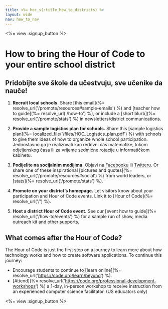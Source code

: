 ```yaml
---
title: <%= hoc_s(:title_how_to_districts) %>
layout: wide
nav: how_to_nav
---
```

<%= view :signup_button %>

# How to bring the Hour of Code to your entire school district

## Pridobijte sve škole da učestvuju, sve učenike da nauče!

1. **Recruit local schools.** Share [this email](%= resolve_url('/promote/resources#sample-emails') %) and [teacher how to guide](%= resolve_url('/how-to') %), or include a [short blurb](%= resolve_url('/promote/stats') %) in newsletters/district communications.

2. **Provide a sample logistics plan for schools.** Share this [sample logistics plan](%= localized_file('/files/HOC_Logistics_plan.pdf') %) with schools to give them ideas of how to organize whole school participation. Jednostavno ga je realizovati kao redovni čas matematike, tokom odjeljenskog časa ili za vrijeme sedmićne rotacije u informatičkom kabinetu.

3. **Podijelite na socijalnim medijima.** Objavi na [Facebooku](https://www.facebook.com/sharer/sharer.php?u=http%3A%2F%2Fhourofcode.com%2Fus) ili [Twitteru](https://twitter.com/intent/tweet?url=http%3A%2F%2Fhourofcode.com&text=I%27m%20participating%20in%20this%20year%27s%20%23HourOfCode%2C%20are%20you%3F%20%40codeorg&original_referer=https%3A%2F%2Fwww.google.com%2Furl%3Fq%3Dhttps%253A%252F%252Ftwitter.com%252Fshare%253Fhashtags%253D%2526amp%253Brelated%253Dcodeorg%2526amp%253Btext%253DI%252527m%252Bparticipating%252Bin%252Bthis%252Byear%252527s%252B%252523HourOfCode%25252C%252Bare%252Byou%25253F%252B%252540codeorg%2526amp%253Burl%253Dhttp%25253A%25252F%25252Fhourofcode.com%26sa%3DD%26sntz%3D1%26usg%3DAFQjCNE1GLTUbKZfMlEh9Aj5w0iswz6PYQ&related=codeorg&hashtags=). Or share one of these inspirational [pictures and quotes](%= resolve_url('/promote/resources#social') %) from world leaders, or [stats](%= resolve_url('/promote/stats') %).

4. **Promote on your district’s homepage.** Let visitors know about your participation and Hour of Code events. Link it to [Hour of Code](%= resolve_url('/') %).

5. **Host a district Hour of Code event.** See our [event how to guide](%= resolve_url('/how-to/events') %) for a sample run of show, media outreach kit and other supports.

## What comes after the Hour of Code?

The Hour of Code is just the first step on a journey to learn more about how technology works and how to create software applications. To continue this journey:

- Encourage students to continue to [learn online](%= resolve_url('https://code.org/learn/beyond') %).
- [Attend](%= resolve_url('https://code.org/professional-development-workshops') %) a 1-day, in-person workshop to receive instruction from an experienced computer science facilitator. (US educators only)

<%= view :signup_button %>